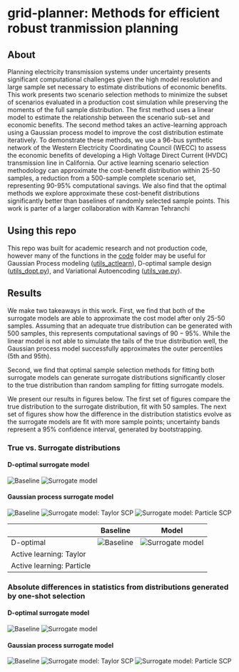 # grid-planner: Methods for efficient robust tranmission planning
## About
Planning electricity transmission systems under uncertainty presents significant computational challenges given the high model resolution and large sample set necessary to estimate distributions of economic benefits. This work presents two scenario selection methods to minimize the subset of scenarios evaluated in a production cost simulation while preserving the moments of the full sample distribution. The first method uses a linear model to estimate the relationship between the scenario sub-set and economic benefits. The second method takes an active-learning approach using a Gaussian process model to improve the cost distribution estimate iteratively.  To demonstrate these methods, we use a 96-bus synthetic network of the Western Electricity Coordinating Council (WECC) to assess the economic benefits of developing a High Voltage Direct Current (HVDC) transmission line in California. Our active learning scenario selection methodology can approximate the cost-benefit distribution within 25-50 samples, a reduction from a 500-sample complete scenario set, representing 90-95\% computational savings. We also find that the optimal methods we explore approximate these cost-benefit distributions significantly better than baselines of randomly selected sample points. This work is parter of a larger collaboration with Kamran Tehranchi

## Using this repo
This repo was built for academic research and not production code, however many of the functions in the [code](code/) folder may be useful for Gaussian Process modeling ([utils_actlearn](code/utils_actlearn/)), D-optimal sample design ([utils_dopt.py](code/utils_dopt.py)), and Variational Autoencoding ([utils_vae.py](code/utils_vae/)).


## Results
We make two takeaways in this work. First, we find that both of the surrogate models are able to approximate the cost model after only 25-50 samples. Assuming that an adequate true distribution can be generated with 500 samples, this represents computational savings of $90-95\%$. While the linear model is not able to simulate the tails of the true distribution well, the Gaussian process model successfully approximates the outer percentiles (5th and 95th).

Second, we find that optimal sample selection methods for fitting both surrogate models can generate surrogate distributions significantly closer to the true distribution than random sampling for fitting surrogate models.

We present our results in figures below. The first set of figures compare the true distribution to the surrogate distribution, fit with 50 samples. The next set of figures show how the difference in the distribution statistics evolve as the surrogate models are fit with more sample points; uncertainty bands represent a 95% confidence interval, generated by bootstrapping.

### True vs. Surrogate distributions
#### D-optimal surrogate model
![Baseline](results/rand_lin_dist.png)
![Surrogate model](results/dopt_dist.png)
#### Gaussian process surrogate model
![Baseline](results/rand_dist.png)
![Surrogate model: Taylor SCP](results/taylor_dist.png)
![Surrogate model: Particle SCP](results/particle_dist.png)

| | Baseline | Model|
| --- | --- | --- |
| D-optimal | ![Baseline](results/rand_lin_dist.png) | ![Surrogate model](results/dopt_dist.png)| 
| Active learning: Taylor | | | 
| Active learning: Particle | | | 

### Absolute differences in statistics from distributions generated by one-shot selection
#### D-optimal surrogate model
![Baseline](results/rand_lin_statsboot.png)
![Surrogate model](results/dopt_stats.png)
#### Gaussian process surrogate model
![Baseline](results/rand_statsboot.png)
![Surrogate model: Taylor SCP](results/taylor_statsboot.png)
![Surrogate model: Particle SCP](results/particle_statsboot.png)



